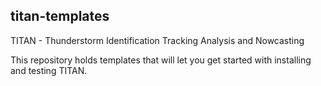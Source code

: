 ## titan-templates

TITAN - Thunderstorm Identification Tracking Analysis and Nowcasting

This repository holds templates that will let you get started with installing and testing TITAN.

